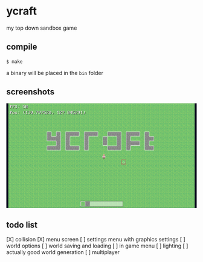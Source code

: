 # ycraft
my top down sandbox game

## compile
```
$ make
```

a binary will be placed in the `bin` folder

## screenshots
<img src="/img/screenshot.png">

## todo list
[X] collision
[X] menu screen
[ ] settings menu with graphics settings
[ ] world options
[ ] world saving and loading
[ ] in game menu
[ ] lighting
[ ] actually good world generation
[ ] multiplayer
